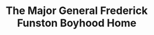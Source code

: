 ---
layout: repo
title: "The Major General Frederick Funston Boyhood Home "
id: 25587
permalink: repos/25587/
---
